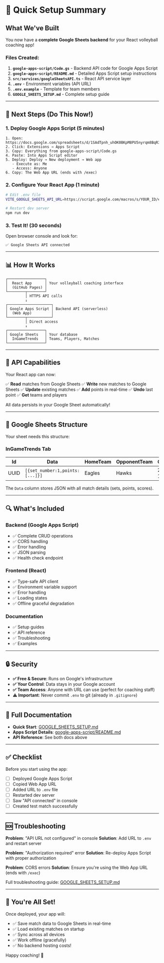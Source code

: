 # 🚀 Quick Setup Summary

## What We've Built

You now have a **complete Google Sheets backend** for your React volleyball coaching app!

### Files Created:

1. **`google-apps-script/Code.gs`** - Backend API code for Google Apps Script
2. **`google-apps-script/README.md`** - Detailed Apps Script setup instructions
3. **`src/services/googleSheetsAPI.ts`** - React API service layer
4. **`.env`** - Environment variables (API URL)
5. **`.env.example`** - Template for team members
6. **`GOOGLE_SHEETS_SETUP.md`** - Complete setup guide

---

## 🏁 Next Steps (Do This Now!)

### 1. Deploy Google Apps Script (5 minutes)

```
1. Open: https://docs.google.com/spreadsheets/d/1SAdTpnh_uhOK0BKpM8PU5nyrqm8BqR3ZfUpXQIIYIGo/edit
2. Click: Extensions → Apps Script
3. Copy: Everything from google-apps-script/Code.gs
4. Paste: Into Apps Script editor
5. Deploy: Deploy → New deployment → Web app
   - Execute as: Me
   - Access: Anyone
6. Copy: The Web App URL (ends with /exec)
```

### 2. Configure Your React App (1 minute)

```bash
# Edit .env file
VITE_GOOGLE_SHEETS_API_URL=https://script.google.com/macros/s/YOUR_ID/exec

# Restart dev server
npm run dev
```

### 3. Test It! (30 seconds)

Open browser console and look for:
```
✅ Google Sheets API connected
```

---

## 📊 How It Works

```
┌─────────────────┐
│  React App      │ Your volleyball coaching interface
│  (GitHub Pages) │
└────────┬────────┘
         │ HTTPS API calls
         ↓
┌────────────────────┐
│ Google Apps Script │ Backend API (serverless)
│  (Web App)         │
└────────┬───────────┘
         │ Direct access
         ↓
┌─────────────────┐
│ Google Sheets   │ Your database
│  InGameTrends   │ Teams, Players, Matches
└─────────────────┘
```

---

## 🎯 API Capabilities

Your React app can now:

✅ **Read** matches from Google Sheets
✅ **Write** new matches to Google Sheets
✅ **Update** existing matches
✅ **Add** points in real-time
✅ **Undo** last point
✅ **Get** teams and players

All data persists in your Google Sheet automatically!

---

## 📝 Google Sheets Structure

Your sheet needs this structure:

### InGameTrends Tab

| Id | Data | HomeTeam | OpponentTeam | GameDate |
|----|------|----------|--------------|----------|
| UUID | `[{set_number:1,points:[...]}]` | Eagles | Hawks | 2025-10-06 |

The `Data` column stores JSON with all match details (sets, points, scores).

---

## 🔍 What's Included

### Backend (Google Apps Script)
- ✅ Complete CRUD operations
- ✅ CORS handling
- ✅ Error handling
- ✅ JSON parsing
- ✅ Health check endpoint

### Frontend (React)
- ✅ Type-safe API client
- ✅ Environment variable support
- ✅ Error handling
- ✅ Loading states
- ✅ Offline graceful degradation

### Documentation
- ✅ Setup guides
- ✅ API reference
- ✅ Troubleshooting
- ✅ Examples

---

## 🔒 Security

- **✅ Free & Secure**: Runs on Google's infrastructure
- **✅ Your Control**: Data stays in your Google account
- **✅ Team Access**: Anyone with URL can use (perfect for coaching staff)
- **⚠️ Important**: Never commit `.env` to git (already in `.gitignore`)

---

## 📖 Full Documentation

- **Quick Start**: [GOOGLE_SHEETS_SETUP.md](./GOOGLE_SHEETS_SETUP.md)
- **Apps Script Details**: [google-apps-script/README.md](./google-apps-script/README.md)
- **API Reference**: See both docs above

---

## ✅ Checklist

Before you start using the app:

- [ ] Deployed Google Apps Script
- [ ] Copied Web App URL
- [ ] Added URL to `.env` file
- [ ] Restarted dev server
- [ ] Saw "API connected" in console
- [ ] Created test match successfully

---

## 🆘 Troubleshooting

**Problem**: "API URL not configured" in console
**Solution**: Add URL to `.env` and restart server

**Problem**: "Authorization required" error
**Solution**: Re-deploy Apps Script with proper authorization

**Problem**: CORS errors
**Solution**: Ensure you're using the Web App URL (ends with `/exec`)

Full troubleshooting guide: [GOOGLE_SHEETS_SETUP.md](./GOOGLE_SHEETS_SETUP.md)

---

## 🎉 You're All Set!

Once deployed, your app will:
- ✅ Save match data to Google Sheets in real-time
- ✅ Load existing matches on startup
- ✅ Sync across all devices
- ✅ Work offline (gracefully)
- ✅ No backend hosting costs!

Happy coaching! 🏐
